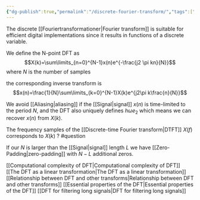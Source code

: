 ```yaml
---
{"dg-publish":true,"permalink":"/discrete-fourier-transform/","tags":["digitalsignalbehandling"]}
---
```


The discrete [[Fouriertransformationer\|Fourier transform]] is suitable for efficient digital implementations since it results in functions of a discrete variable.

We define the N-point DFT as
$$X(k)=\sum\limits_{n=0}^{N-1}x(n)e^{-\frac{j2 \pi kn}{N}}$$
where $N$ is the number of samples

the corresponding inverse transform is 
$$x(n)=\frac{1}{N}\sum\limits_{k=0}^{N-1}X(k)e^{j2\pi k\frac{n}{N}}$$

We avoid [[Aliasing\|aliasing]] if the [[Signal\|signal]] $x(n)$ is time-limited to the period $N$, and the DFT also uniquely defines $h\omega e_{2}$ which means we can recover $x(n)$ from $X(k)$.

The frequency samples of the [[Discrete-time Fourier transform\|DTFT]] $X(f)$ corresponds to $X(k)$ ? #question 

If our $N$ is larger than the [[Signal\|signal]] length $L$ we have [[Zero-Padding\|zero-padding]] with $N-L$ additional zeros.

[[Computational complexity of DFT\|Computational complexity of DFT]]
[[The DFT as a linear transformation\|The DFT as a linear transformation]]
[[Relationship between DFT and other transforms\|Relationship between DFT and other transforms]]
[[Essential properties of the DFT\|Essential properties of the DFT]]
[[DFT for filtering long signals\|DFT for filtering long signals]]
